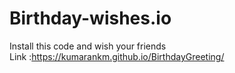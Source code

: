 # Birthday-wishes.io
Install this code and wish your friends <br>
Link :https://kumarankm.github.io/BirthdayGreeting/
